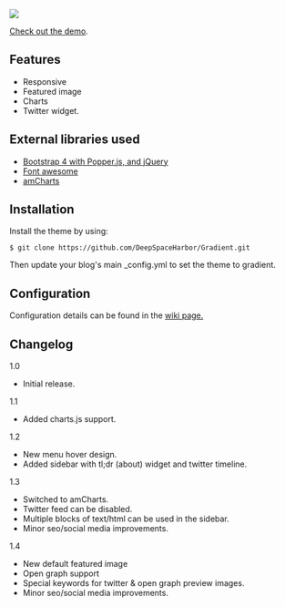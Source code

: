 [![](https://i.imgur.com/mgUL53h.jpg)](https://deepspaceharbor.github.io/Gradient/)

[Check out the demo](https://deepspaceharbor.github.io/Gradient/).

## Features
- Responsive
- Featured image
- Charts
- Twitter widget.

## External libraries used
- [Bootstrap 4 with Popper.js, and jQuery](https://getbootstrap.com/)
- [Font awesome](https://fontawesome.com/)
- [amCharts](https://www.amcharts.com/demos/)

## Installation

Install the theme by using:

`$ git clone https://github.com/DeepSpaceHarbor/Gradient.git`

Then update your blog's main _config.yml to set the theme to gradient.

## Configuration
Configuration details can be found in the [wiki page.](https://github.com/DeepSpaceHarbor/Gradient/wiki)


## Changelog
1.0
- Initial release.

1.1 
- Added charts.js support.

1.2
- New menu hover design. 
- Added sidebar with tl;dr (about) widget and twitter timeline.

1.3
- Switched to amCharts.
- Twitter feed can be disabled.
- Multiple blocks of text/html can be used in the sidebar.
- Minor seo/social media improvements.

1.4
- New default featured image
- Open graph support
- Special keywords for twitter & open graph preview images.
- Minor seo/social media improvements.

